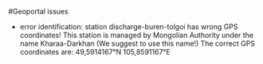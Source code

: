 #Geoportal issues 

- error identification: station discharge-buren-tolgoi has wrong GPS coordinates!
This station is managed by Mongolian Authority under the name Kharaa-Darkhan (We suggest to use this name!)
The correct GPS coordinates are: 49,5914167°N 105,8591167°E
